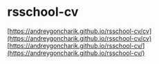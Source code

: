 # rsschool-cv
[https://andreygoncharik.github.io/rsschool-cv/cv](https://andreygoncharik.github.io/rsschool-cv/cv)
[https://andreygoncharik.github.io/rsschool-cv/](https://andreygoncharik.github.io/rsschool-cv/)